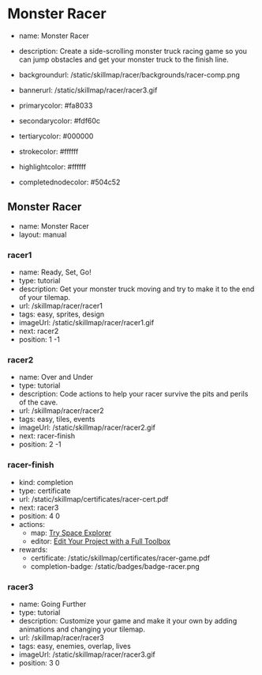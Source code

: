 # Monster Racer
* name: Monster Racer
* description: Create a side-scrolling monster truck racing game so you can jump obstacles and get your monster truck to the finish line.
* backgroundurl: /static/skillmap/racer/backgrounds/racer-comp.png
* bannerurl: /static/skillmap/racer/racer3.gif

* primarycolor: #fa8033
* secondarycolor: #fdf60c
* tertiarycolor: #000000
* strokecolor: #ffffff
* highlightcolor: #ffffff
* completednodecolor: #504c52

## Monster Racer
* name: Monster Racer
* layout: manual

### racer1
* name: Ready, Set, Go!
* type: tutorial
* description: Get your monster truck moving and try to make it to the end of your tilemap.
* url: /skillmap/racer/racer1
* tags: easy, sprites, design
* imageUrl: /static/skillmap/racer/racer1.gif
* next: racer2
* position: 1 -1

### racer2
* name: Over and Under
* type: tutorial
* description: Code actions to help your racer survive the pits and perils of the cave.
* url: /skillmap/racer/racer2
* tags: easy, tiles, events
* imageUrl: /static/skillmap/racer/racer2.gif
* next: racer-finish
* position: 2 -1



### racer-finish
* kind: completion
* type: certificate
* url: /static/skillmap/certificates/racer-cert.pdf
* next: racer3
* position: 4 0
* actions:
    * map: [Try Space Explorer](/skillmap/space)
    * editor: [Edit Your Project with a Full Toolbox](/)
* rewards:
    * certificate: /static/skillmap/certificates/racer-game.pdf
    * completion-badge: /static/badges/badge-racer.png



### racer3
* name: Going Further
* type: tutorial
* description: Customize your game and make it your own by adding animations and changing your tilemap.
* url: /skillmap/racer/racer3
* tags: easy, enemies, overlap, lives
* imageUrl: /static/skillmap/racer/racer3.gif
* position: 3 0